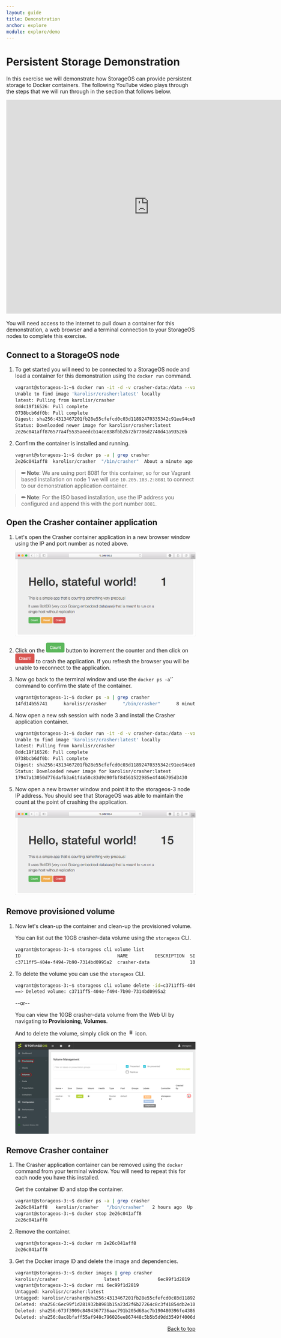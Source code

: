 ```yaml
---
layout: guide
title: Demonstration
anchor: explore
module: explore/demo
---
```


# <a name="top"></a> Persistent Storage Demonstration

In this exercise we will demonstrate how StorageOS can provide persistent storage to Docker containers.  The following YouTube video plays through the steps that we will run through in the section that follows below.

<iframe width="760" height="570"
    src="https://www.youtube.com/embed/jrWRoILSyjQ?version=3&vq=hd720" frameborder="0" allowfullscreen>
</iframe>

You will need access to the internet to pull down a container for this demonstration, a web browser and a terminal connection to your StorageOS nodes to complete this exercise.

## Connect to a StorageOS node

1.  To get started you will need to be connected to a StorageOS node and load a container for this demonstration using the `docker run` command.

    ```bash
    vagrant@storageos-1:~$ docker run -it -d -v crasher-data:/data --volume-driver=storageos -p 8081:8081 karolisr/crasher
    Unable to find image 'karolisr/crasher:latest' locally
    latest: Pulling from karolisr/crasher
    8ddc19f16526: Pull complete
    0738bcb6df0b: Pull complete
    Digest: sha256:4313467201fb28e55cfefcd0c03d11892470335342c91ee94ce05b3ef4dbca66
    Status: Downloaded newer image for karolisr/crasher:latest
    2e26c041aff876577a4f5535aeedcb14ce838fbb2b72b7706d2740d41a93526b
    ```

2.  Confirm the container is installed and running.

    ```bash
    vagrant@storageos-1:~$ docker ps -a | grep crasher
    2e26c041aff8  karolisr/crasher  "/bin/crasher"  About a minute ago  Up About a minute  0.0.0.0:8081->8081/tcp  stoic_franklin
    ```

>**&#x270F; Note**: We are using port 8081 for this container, so for our Vagrant based installation on node 1 we will use `10.205.103.2:8081` to connect to our demonstration application container.
    
>**&#x270F; Note**: For the ISO based installation, use the IP address you configured and append this with the port number `8081`.

## Open the Crasher container application

1.  Let's open the Crasher container application in a new browser window using the IP and port number as noted above.

    ![screenshot](/images/docs/explore/crasher1.png)

2.  Click on the <img src="/images/docs/explore/count.png" height="26"> button to increment the counter and then click on <img src="/images/docs/explore/crash.png" height="26"> to crash the application.  If you refresh the browser you will be unable to reconnect to the application.

3.  Now go back to the terminal window and use the `docker ps -a`'` command to confirm the state of the container.

    ```bash
    vagrant@storageos-1:~$ docker ps -a | grep crasher
    14fd14b55741      karolisr/crasher      "/bin/crasher"      8 minutes ago      Exited (1) 13 seconds ago            sick_jones
    ```

5.  Now open a new ssh session with node 3 and install the Crasher application container.

    ```bash
    vagrant@storageos-3:~$ docker run -it -d -v crasher-data:/data --volume-driver=storageos -p 8081:8081 karolisr/crasher
    Unable to find image 'karolisr/crasher:latest' locally
    latest: Pulling from karolisr/crasher
    8ddc19f16526: Pull complete
    0738bcb6df0b: Pull complete
    Digest: sha256:4313467201fb28e55cfefcd0c03d11892470335342c91ee94ce05b3ef4dbca66
    Status: Downloaded newer image for karolisr/crasher:latest
    17947a13050d776dafb3a61fda50c83d9d90fbf84561522985e4f446795d3430
    ```

4.  Now open a new browser window and point it to the storageos-3 node IP address.  You should see that StorageOS was able to maintain the count at the point of crashing the application.

    ![screenshot](/images/docs/explore/crasher15.png)

## Remove provisioned volume

1.  Now let's clean-up the container and clean-up the provisioned volume.

    You can list out the 10GB crasher-data volume using the `storageos` CLI.

    ```bash
    vagrant@storageos-3:~$ storageos cli volume list
    ID                                    NAME          DESCRIPTION  SIZE  DC
    c3711ff5-404e-f494-7b90-7314bd0995a2  crasher-data               10
    ```

2.  To delete the volume you can use the `storageos` CLI.

    ```bash
    vagrant@storageos-3:~$ storageos cli volume delete -id=c3711ff5-404e-f494-7b90-7314bd0995a2
    ==> Deleted volume: c3711ff5-404e-f494-7b90-7314bd0995a2
    ```

    --or--

    You can view the 10GB crasher-data volume from the Web UI by navigating to **Provisioning**, **Volumes**.

    And to delete the volume, simply click on the  ![image](/images/docs/explore/deletebtn.png) icon.

    <a name="Volumes"></a>[<img src="/images/docs/explore/volumes.png" width="760">](./volumespng.html)

## Remove Crasher container

1.  The Crasher application container can be removed using the `docker` command from your terminal window.  You will need to repeat this for each node you have this installed.

    Get the container ID and stop the container.

    ```bash
    vagrant@storageos-3:~$ docker ps -a | grep crasher
    2e26c041aff8   karolisr/crasher   "/bin/crasher"   2 hours ago  Up About an hour   0.0.0.0:8081->8081/tcp   stoic_franklin
    vagrant@storageos-3:~$ docker stop 2e26c041aff8
    2e26c041aff8
    ```

2.  Remove the container.

    ```bash
    vagrant@storageos-3:~$ docker rm 2e26c041aff8
    2e26c041aff8
    ```

3.  Get the Docker image ID and delete the image and dependencies.

    ```bash
    vagrant@storageos-3:~$ docker images | grep crasher
    karolisr/crasher                 latest              6ec99f1d2819        7 weeks ago         8.442 MB
    vagrant@storageos-3:~$ docker rmi 6ec99f1d2819
    Untagged: karolisr/crasher:latest
    Untagged: karolisr/crasher@sha256:4313467201fb28e55cfefcd0c03d11892470335342c91ee94ce05b3ef4dbca66
    Deleted: sha256:6ec99f1d281932b8981b15a23d2f6b27264c8c3f41854db2e10531c8bb42f059
    Deleted: sha256:673f3909c8494367736aac791b205d68ac7b190480396fe43864d42eab2f92b0
    Deleted: sha256:8ac8bfaff55af948c796026ee867448c5b5b5d9dd3549f4006d9759b25d4a893
    ```
<div style="text-align: right"> <a href="#top"> Back to top </a> </div>